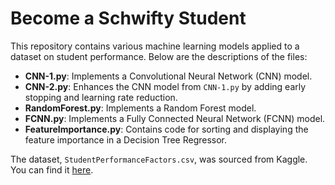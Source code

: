 # Become a Schwifty Student

This repository contains various machine learning models applied to a dataset on student performance. Below are the descriptions of the files:

- **CNN-1.py**: Implements a Convolutional Neural Network (CNN) model.
- **CNN-2.py**: Enhances the CNN model from `CNN-1.py` by adding early stopping and learning rate reduction.
- **RandomForest.py**: Implements a Random Forest model.
- **FCNN.py**: Implements a Fully Connected Neural Network (FCNN) model.
- **FeatureImportance.py**: Contains code for sorting and displaying the feature importance in a Decision Tree Regressor.

The dataset, `StudentPerformanceFactors.csv`, was sourced from Kaggle. You can find it [here](https://www.kaggle.com/datasets/lainguyn123/student-performance-factors/data).
